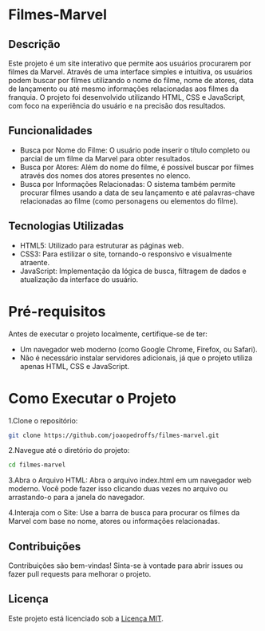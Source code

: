 # Filmes-Marvel

## Descrição
Este projeto é um site interativo que permite aos usuários procurarem por filmes da Marvel. Através de uma interface simples e intuitiva, os usuários podem buscar por filmes utilizando o nome do filme, nome de atores, data de lançamento ou até mesmo informações relacionadas aos filmes da franquia. O projeto foi desenvolvido utilizando HTML, CSS e JavaScript, com foco na experiência do usuário e na precisão dos resultados.

## Funcionalidades
- Busca por Nome do Filme: O usuário pode inserir o título completo ou parcial de um filme da Marvel para obter resultados.
- Busca por Atores: Além do nome do filme, é possível buscar por filmes através dos nomes dos atores presentes no elenco.
- Busca por Informações Relacionadas: O sistema também permite procurar filmes usando a data de seu lançamento e até palavras-chave relacionadas ao filme (como personagens ou elementos do filme).

## Tecnologias Utilizadas
- HTML5: Utilizado para estruturar as páginas web.
- CSS3: Para estilizar o site, tornando-o responsivo e visualmente atraente.
- JavaScript: Implementação da lógica de busca, filtragem de dados e atualização da interface do usuário.

# Pré-requisitos
Antes de executar o projeto localmente, certifique-se de ter:

- Um navegador web moderno (como Google Chrome, Firefox, ou Safari).
- Não é necessário instalar servidores adicionais, já que o projeto utiliza apenas HTML, CSS e JavaScript.

# Como Executar o Projeto

1.Clone o repositório:
```bash
git clone https://github.com/joaopedroffs/filmes-marvel.git
```
2.Navegue até o diretório do projeto:
```bash
cd filmes-marvel
```
3.Abra o Arquivo HTML:
Abra o arquivo index.html em um navegador web moderno. Você pode fazer isso clicando duas vezes no arquivo ou arrastando-o para a janela do navegador.

4.Interaja com o Site:
Use a barra de busca para procurar os filmes da Marvel com base no nome, atores ou informações relacionadas.

## Contribuições
Contribuições são bem-vindas! Sinta-se à vontade para abrir issues ou fazer pull requests para melhorar o projeto.

## Licença
Este projeto está licenciado sob a [Licença MIT](https://opensource.org/licenses/MIT).
